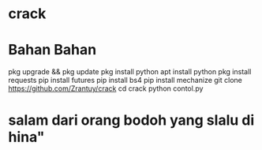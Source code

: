 # crack

Bahan Bahan
===========
pkg upgrade && pkg update 
pkg install python 
apt install python 
pkg install requests 
pip install futures
pip install bs4
pip install mechanize 
git clone https://github.com/Zrantuy/crack
cd crack 
python contol.py

salam dari orang bodoh yang slalu di hina"
=========================================
